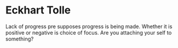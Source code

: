 # Eckhart Tolle

Lack of progress pre supposes progress is being made. Whether it is positive or negative is choice of focus. Are you attaching your self to something?